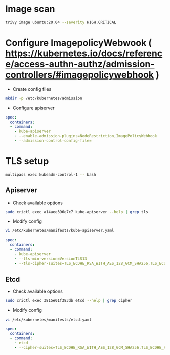 
# Image scan

```bash
trivy image ubuntu:20.04 --severity HIGH,CRITICAL
```

# Configure ImagepolicyWebwook ( https://kubernetes.io/docs/reference/access-authn-authz/admission-controllers/#imagepolicywebhook )

- Create config files
```bash
mkdir -p /etc/kubernetes/admission
```

- Configure apiserver
```yaml
spec:
  containers:
  - command:
    - kube-apiserver
    - --enable-admission-plugins=NodeRestriction,ImagePolicyWebhook
    - --admission-control-config-file=
```

# TLS setup

```bash
multipass exec kubeadm-control-1 -- bash
```

## Apiserver

- Check available options
```bash
sudo crictl exec a14aee396e7c7 kube-apiserver --help | grep tls
```

- Modify config
```bash
vi /etc/kubernetes/manifests/kube-apiserver.yaml
```
```yaml
spec:
  containers:
  - command:
    - kube-apiserver
    - --tls-min-version=VersionTLS13
    - --tls-cipher-suites=TLS_ECDHE_RSA_WITH_AES_128_GCM_SHA256,TLS_ECDHE_RSA_WITH_AES_256_GCM_SHA384
```

## Etcd

- Check available options
```bash
sudo crictl exec 3815e01f383db etcd --help | grep cipher
```

- Modify config
```bash
vi /etc/kubernetes/manifests/etcd.yaml
```
```yaml
spec:
  containers:
  - command:
    - etcd
    - --cipher-suites=TLS_ECDHE_RSA_WITH_AES_128_GCM_SHA256,TLS_ECDHE_RSA_WITH_AES_256_GCM_SHA384
```
